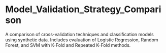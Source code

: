 # Model_Validation_Strategy_Comparison
A comparison of cross-validation techniques and classification models using synthetic data. Includes evaluation of Logistic Regression, Random Forest, and SVM with K-Fold and Repeated K-Fold methods.

